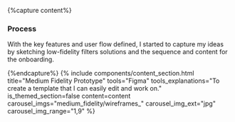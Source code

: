 {%capture content%}
### Process
With the key features and user flow defined, I started to capture my ideas by sketching low-fidelity filters solutions and the sequence and content for the onboarding.

{%endcapture%}
{%
include components/content_section.html
title="Medium Fidelity Prototype"
tools="Figma"
tools_explanations="To create a template that I can easily edit and work on."
is_themed_section=false
content=content
carousel_imgs="medium_fidelity/wireframes_"
carousel_img_ext="jpg"
carousel_img_range="1,9"
%}
